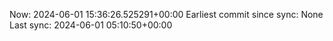 Now: 2024-06-01 15:36:26.525291+00:00 Earliest commit since sync: None Last sync: 2024-06-01 05:10:50+00:00
